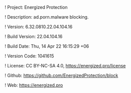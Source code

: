 ! Project: Energized Protection

! Description: ad.porn.malware blocking.

! Version: 6.32.0810.22.04.104.16

! Build Version: 22.04.104.16

! Build Date: Thu, 14 Apr 22 16:15:29 +06

! Version Code: 1041615

! License: CC BY-NC-SA 4.0, https://energized.pro/license

! Github: https://github.com/EnergizedProtection/block

! Web: https://energized.pro
